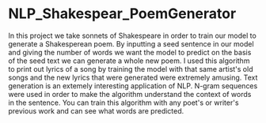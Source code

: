 # NLP_Shakespear_PoemGenerator
In this project we take sonnets of Shakespeare in order to train our model to generate a Shakesperean poem. By inputting a seed sentence in our model and giving the number of words we want the model to predict on the basis of the seed text we can generate a whole new poem. I used this algorithm to print out lyrics of a song by training the model with that same artist's old songs and the new lyrics that were generated were extremely amusing. Text generation is an extemely interesting application of NLP. N-gram sequences were used in order to make the algorithm understand the context of words in the sentence. You can train this algorithm with any poet's or writer's previous work and can see what words are predicted. 
